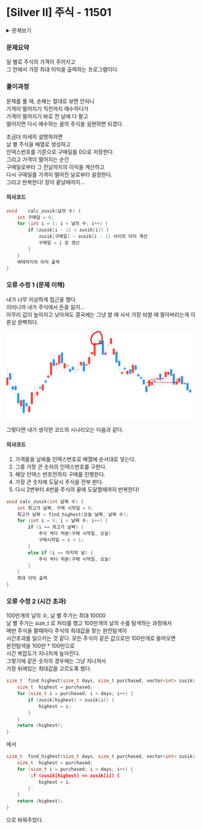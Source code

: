 # [Silver II] 주식 - 11501 

<details>
	<summary>문제보기</summary>

[문제 링크](https://www.acmicpc.net/problem/11501) 

### 성능 요약

메모리: 10336 KB, 시간: 712 ms

### 분류

그리디 알고리즘

### 제출 일자

2023년 12월 16일 15:44:58

### 문제 설명

<p>홍준이는 요즘 주식에 빠져있다. 그는 미래를 내다보는 눈이 뛰어나, 날 별로 주가를 예상하고 언제나 그게 맞아떨어진다. 매일 그는 아래 세 가지 중 한 행동을 한다.</p>

<ol>
	<li>주식 하나를 산다.</li>
	<li>원하는 만큼 가지고 있는 주식을 판다.</li>
	<li>아무것도 안한다.</li>
</ol>

<p>홍준이는 미래를 예상하는 뛰어난 안목을 가졌지만, 어떻게 해야 자신이 최대 이익을 얻을 수 있는지 모른다. 따라서 당신에게 날 별로 주식의 가격을 알려주었을 때, 최대 이익이 얼마나 되는지 계산을 해달라고 부탁했다.</p>

<p>예를 들어 날 수가 3일이고 날 별로 주가가 10, 7, 6일 때, 주가가 계속 감소하므로 최대 이익은 0이 된다. 그러나 만약 날 별로 주가가 3, 5, 9일 때는 처음 두 날에 주식을 하나씩 사고, 마지막날 다 팔아 버리면 이익이 10이 된다.</p>

### 입력 

 <p>입력의 첫 줄에는 테스트케이스 수를 나타내는 자연수 T가 주어진다. 각 테스트케이스 별로 첫 줄에는 날의 수를 나타내는 자연수 N(2 ≤ N ≤ 1,000,000)이 주어지고, 둘째 줄에는 날 별 주가를 나타내는 N개의 자연수들이 공백으로 구분되어 순서대로 주어진다. 날 별 주가는 10,000이하다.</p>

### 출력 

 <p>각 테스트케이스 별로 최대 이익을 나타내는 정수 하나를 출력한다. 답은 부호있는 64bit 정수형으로 표현 가능하다.</p>

### 입력 예시
`
3   
3   
10 7 6   
3   
3 5 9   
5   
1 1 3 1 2   
`
### 출력 예시
`
0   
10   
5   
`
</details>

### 문제요약

일 별로 주식의 가격이 주어지고    
그 안에서 가장 최대 이익을 출력하는 프로그램이다.   

### 풀이과정

문제를 풀 때, 손해는 절대로 보면 안되니   
가격이 떨어지기 직전까지 매수하다가   
가격이 떨어지기 바로 전 날에 다 팔고   
떨어지면 다시 매수하는 꿈의 주식을 실현하면 되겠다.   

조금더 자세히 설명하자면   
날 별 주식을 배열로 생성하고   
인덱스번호를 기준으로 구매일를 0으로 저장한다.   
그리고 가격이 떨어지는 순간   
구매일로부터 그 전날까지의 이익을 계산하고   
다시 구매일를 가격이 떨어진 날로부터 설정한다.   
그리고 반복한다! 장이 끝날때까지...

#### 의사코드
```c++
void    calc_zusik(날의 수) {
    int 구매일 = 0;
    for (int i = 1; i < 날의 수; i++) {
        if (zusik[i - 1] > zusik[i]) {
            zusik[구매일] ~ zusik[i - 1] 사이의 이익 계산
            구매일 = i 로 갱신
        }
    }
    여태까지의 이익 출력
}
```

### 오류 수정 1 (문제 이해)

내가 너무 이상하게 접근을 했다.   
이러니까 내가 주식에서 돈을 잃지...   
아무리 값이 높아지고 낮아져도 결국에는
그냥 쌀 때 사서 가장 비쌀 때 팔아버리는게 이론상 완벽하다.   

![Alt text](img.png)

그렇다면 내가 생각한 코드의 시나리오는 다음과 같다.   

#### 의사코드

1. 가격들을 날짜를 인덱스번호로 배열에 순서대로 넣는다.   
2. 그중 가장 큰 숫자의 인덱스번호를 구한다.
3. 해당 인덱스 번호전까지 구매를 진행한다.
4. 가장 큰 숫자에 도달시 주식을 전부 판다.
5. 다시 2번부터 4번을 주식의 끝에 도달할때까지 반복한다!

```c++
void calc_zusik(int 날짜 수) {
    int 최고가 날짜, 구매 시작일 = 0;
    최고가 날짜 = find_highest(오늘 날짜, 날짜 수);
    for (int i = 0; i < 날짜 수; i++) {
        if (i == 최고가 날짜) {
            주식 싹다 처분(구매 시작일, 오늘)
            구매시작일 = i + 1;
        }
        else if (i == 마지막 날) {
            주식 싹다 처분(구매 시작일, 오늘)
        }
    }
    최대 이익 출력
}   

```

### 오류 수정 2 (시간 초과)

100만개의 날의 수, 날 별 주가는 최대 10000   
날 별 주가는 size_t 로 처리를 했고
100만개의 날의 수를 탐색하는 과정에서   
매번 주식을 팔때마다 주식의 최대값을 찾는 완전탐색이   
시간초과를 일으키는 것 같다.
모든 주식이 같은 값으로만 100만개로 들어오면   
완전탐색을 100만 * 100만으로   
시간 복잡도가 지나치게 높아진다.     
그렇기에 같은 숫자의 경우에는 그냥 지나쳐서   
가장 뒤에있는 최대값을 고르도록 했다.

```c++
size_t	find_highest(size_t days, size_t purchased, vector<int> zusik) {
	size_t	highest = purchased;
	for (size_t i = purchased; i < days; i++) {
		if (zusik[highest] < zusik[i]) {
			highest = i;
		}
	}
	return (highest);
}
```
에서
```c++
size_t	find_highest(size_t days, size_t purchased, vector<int> zusik) {
	size_t	highest = purchased;
	for (size_t i = purchased; i < days; i++) {
		'if (zusik[highest] <= zusik[i]) {
			highest = i;
		}'
	}
	return (highest);
}
```
으로 바꿔주었다.
